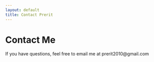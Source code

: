 ```yaml
---
layout: default
title: Contact Prerit
---
```


<div class="container" id="contact">
  <h1 class="pageTitle">Contact Me</h1>
    <p>If you have questions, feel free to email me at prerit2010@gmail.com </p>
</div>
